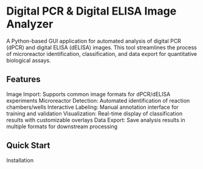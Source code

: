 Digital PCR & Digital ELISA Image Analyzer
=========
A Python-based GUI application for automated analysis of digital PCR (dPCR) and digital ELISA (dELISA) images. This tool streamlines the process of microreactor identification, classification, and data export for quantitative biological assays.

Features
---------
​​Image Import​​: Supports common image formats for dPCR/dELISA experiments
​​Microreactor Detection​​: Automated identification of reaction chambers/wells
​​Interactive Labeling​​: Manual annotation interface for training and validation
​​Visualization​​: Real-time display of classification results with customizable overlays
​​Data Export​​: Save analysis results in multiple formats for downstream processing

Quick Start
---------
Installation
